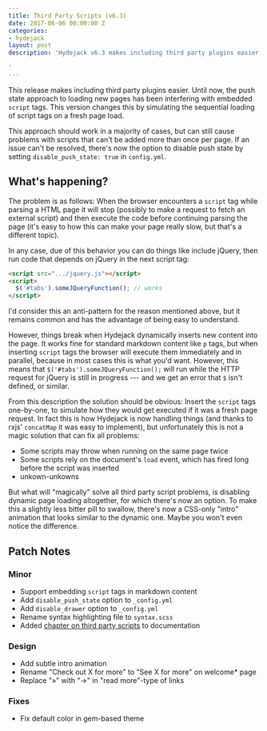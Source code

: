 ```yaml
---
title: Third Party Scripts (v6.3)
date: 2017-06-06 00:00:00 Z
categories:
- hydejack
layout: post
description: 'Hydejack v6.3 makes including third party plugins easier.

'
---
```


This release makes including third party plugins easier.
Until now, the push state approach to loading new pages has been interfering with embedded `script` tags.
This version changes this by simulating the sequential loading of script tags on a fresh page load.

This approach should work in a majority of cases, but can still cause problems with scripts that can't be added more than once per page.
If an issue can't be resolved, there's now the option to disable push state by setting `disable_push_state: true` in `config.yml`.

## What's happening?
The problem is as follows:
When the browser encounters a `script` tag while parsing a HTML page it will stop (possibly to make a request to fetch
an external script) and then execute the code before continuing parsing the page
(it's easy to how this can make your page really slow, but that's a different topic).

In any case, due of this behavior you can do things like include jQuery,
then run code that depends on jQuery in the next script tag:

~~~html
<script src=".../jquery.js"></script>
<script>
  $('#tabs').someJQueryFunction(); // works
</script>
~~~

I'd consider this an anti-pattern for the reason mentioned above,
but it remains common and has the advantage of being easy to understand.

However, things break when Hydejack dynamically inserts new content into the page.
It works fine for standard markdown content like `p` tags,
but when inserting `script` tags the browser will execute them immediately and in parallel,
because in most cases this is what you'd want.
However, this means that `$('#tabs').someJQueryFunction();` will run while the HTTP request for jQuery is still
in progress --- and we get an error that `$` isn't defined, or similar.

From this description the solution should be obvious: Insert the `script` tags one-by-one,
to simulate how they would get executed if it was a fresh page request.
In fact this is how Hydejack is now handling things (and thanks to rxjs' `concatMap` it was easy to implement),
but unfortunately this is not a magic solution that can fix all problems:

* Some scripts may throw when running on the same page twice
* Some scripts rely on the document's `load` event, which has fired long before the script was inserted
* unkown-unkowns

But what will "magically" solve all third party script problems, is disabling dynamic page loading altogether,
for which there's now an option.
To make this a slightly less bitter pill to swallow,
there's now a CSS-only "intro" animation that looks similar to the dynamic one.
Maybe you won't even notice the difference.

## Patch Notes
### Minor
* Support embedding `script` tags in markdown content
* Add `disable_push_state` option to `_config.yml`
* Add `disable_drawer` option to `_config.yml`
* Rename syntax highlighting file to `syntax.scss`
* Added [chapter on third party scripts][scripts] to documentation

### Design
* Add subtle intro animation
* Rename "Check out X for more" to "See X for more" on welcome\* page
* Replace "»" with "→" in "read more"-type of links

### Fixes
* Fix default color in gem-based theme

[scripts]: ../../docs/scripts.md
